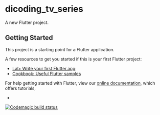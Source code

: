 # dicoding_tv_series

A new Flutter project.

## Getting Started

This project is a starting point for a Flutter application.

A few resources to get you started if this is your first Flutter project:

- [Lab: Write your first Flutter app](https://flutter.dev/docs/get-started/codelab)
- [Cookbook: Useful Flutter samples](https://flutter.dev/docs/cookbook)

For help getting started with Flutter, view our
[online documentation](https://flutter.dev/docs), which offers tutorials,

-       
[![Codemagic build status](https://api.codemagic.io/apps/62f12dbc033f9c26f44e5fd5/android-workflow/status_badge.svg)](https://api.codemagic.io/apps/62f12dbc033f9c26f44e5fd5/android-workflow/status_badge.svg)
